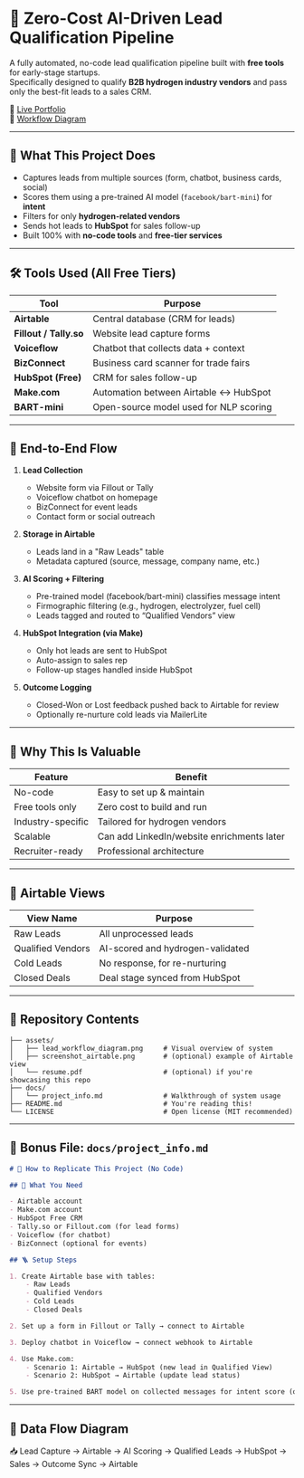 # 🚀 Zero-Cost AI-Driven Lead Qualification Pipeline

A fully automated, no-code lead qualification pipeline built with **free tools** for early-stage startups.  
Specifically designed to qualify **B2B hydrogen industry vendors** and pass only the best-fit leads to a sales CRM.

🔗 [Live Portfolio](https://jerryn-joy.github.io)  
📂 [Workflow Diagram](./assets/lead_workflow_diagram.png)

---

## 📌 What This Project Does

- Captures leads from multiple sources (form, chatbot, business cards, social)
- Scores them using a pre-trained AI model (`facebook/bart-mini`) for **intent**
- Filters for only **hydrogen-related vendors**
- Sends hot leads to **HubSpot** for sales follow-up
- Built 100% with **no-code tools** and **free-tier services**

---

## 🛠️ Tools Used (All Free Tiers)

| Tool            | Purpose                                 |
|------------------|-----------------------------------------|
| **Airtable**     | Central database (CRM for leads)        |
| **Fillout / Tally.so** | Website lead capture forms        |
| **Voiceflow**    | Chatbot that collects data + context    |
| **BizConnect**   | Business card scanner for trade fairs   |
| **HubSpot (Free)** | CRM for sales follow-up               |
| **Make.com**     | Automation between Airtable ↔ HubSpot   |
| **BART-mini**    | Open-source model used for NLP scoring  |

---

## 🧩 End-to-End Flow

1. **Lead Collection**
    - Website form via Fillout or Tally
    - Voiceflow chatbot on homepage
    - BizConnect for event leads
    - Contact form or social outreach

2. **Storage in Airtable**
    - Leads land in a "Raw Leads" table
    - Metadata captured (source, message, company name, etc.)

3. **AI Scoring + Filtering**
    - Pre-trained model (facebook/bart-mini) classifies message intent
    - Firmographic filtering (e.g., hydrogen, electrolyzer, fuel cell)
    - Leads tagged and routed to “Qualified Vendors” view

4. **HubSpot Integration (via Make)**
    - Only hot leads are sent to HubSpot
    - Auto-assign to sales rep
    - Follow-up stages handled inside HubSpot

5. **Outcome Logging**
    - Closed-Won or Lost feedback pushed back to Airtable for review
    - Optionally re-nurture cold leads via MailerLite

---

## 🎯 Why This Is Valuable

| Feature                | Benefit                          |
|------------------------|----------------------------------|
| No-code                | Easy to set up & maintain        |
| Free tools only        | Zero cost to build and run       |
| Industry-specific      | Tailored for hydrogen vendors    |
| Scalable               | Can add LinkedIn/website enrichments later |
| Recruiter-ready        | Professional architecture        |

---

## 🔄 Airtable Views

| View Name         | Purpose                            |
|-------------------|-------------------------------------|
| Raw Leads         | All unprocessed leads               |
| Qualified Vendors | AI-scored and hydrogen-validated    |
| Cold Leads        | No response, for re-nurturing       |
| Closed Deals      | Deal stage synced from HubSpot      |

---

## 📂 Repository Contents

```text
├── assets/
│   ├── lead_workflow_diagram.png     # Visual overview of system
│   ├── screenshot_airtable.png       # (optional) example of Airtable view
│   └── resume.pdf                    # (optional) if you're showcasing this repo
├── docs/
│   └── project_info.md               # Walkthrough of system usage
├── README.md                         # You're reading this!
└── LICENSE                           # Open license (MIT recommended)

```
---

## 📝 Bonus File: `docs/project_info.md`

```markdown
# 🔧 How to Replicate This Project (No Code)

## 🧠 What You Need

- Airtable account
- Make.com account
- HubSpot Free CRM
- Tally.so or Fillout.com (for lead forms)
- Voiceflow (for chatbot)
- BizConnect (optional for events)

## 🪜 Setup Steps

1. Create Airtable base with tables:
    - Raw Leads
    - Qualified Vendors
    - Cold Leads
    - Closed Deals

2. Set up a form in Fillout or Tally → connect to Airtable

3. Deploy chatbot in Voiceflow → connect webhook to Airtable

4. Use Make.com:
    - Scenario 1: Airtable → HubSpot (new lead in Qualified View)
    - Scenario 2: HubSpot → Airtable (update lead status)

5. Use pre-trained BART model on collected messages for intent score (optional if running manually or via external script)

```

---

## 🔄 Data Flow Diagram

📥 Lead Capture → Airtable → AI Scoring → Qualified Leads → HubSpot → Sales → Outcome Sync → Airtable


